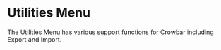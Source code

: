 # Utilities Menu

The Utilities Menu has various support functions for Crowbar including Export and Import.

